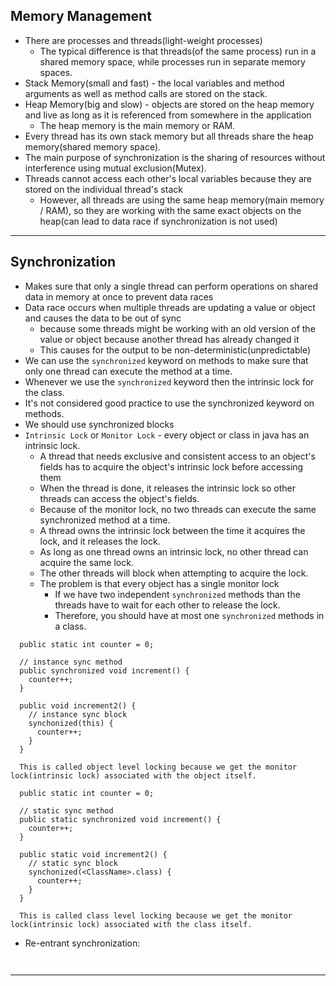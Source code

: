 ## Memory Management
- There are processes and threads(light-weight processes)
  - The typical difference is that threads(of the same process) run in a shared memory space, while processes run in separate memory spaces.
- Stack Memory(small and fast) - the local variables and method arguments as well as method calls are stored on the stack. 
- Heap Memory(big and slow) - objects are stored on the heap memory and live as long as it is referenced from somewhere in the application
  - The heap memory is the main memory or RAM.
- Every thread has its own stack memory but all threads share the heap memory(shared memory space).
- The main purpose of synchronization is the sharing of resources without interference using mutual exclusion(Mutex).
- Threads cannot access each other's local variables because they are stored on the individual thread's stack
  - However, all threads are using the same heap memory(main memory / RAM), so they are working with the same exact objects on the heap(can lead to data race if synchronization is not used)
---

## Synchronization
- Makes sure that only a single thread can perform operations on shared data in memory at once to prevent data races
- Data race occurs when multiple threads are updating a value or object and causes the data to be out of sync
  - because some threads might be working with an old version of the value or object because another thread has already changed it
  - This causes for the output to be non-deterministic(unpredictable)
- We can use the `synchronized` keyword on methods to make sure that only one thread can execute the method at a time. 
- Whenever we use the `synchronized` keyword then the intrinsic lock for the class.
- It's not considered good practice to use the synchronized keyword on methods.
- We should use synchronized blocks
- `Intrinsic Lock` or `Monitor Lock` - every object or class in java has an intrinsic lock.
  - A thread that needs exclusive and consistent access to an object's fields has to acquire the object's intrinsic lock before accessing them
  - When the thread is done, it releases the intrinsic lock so other threads can access the object's fields.
  - Because of the monitor lock, no two threads can execute the same synchronized method at a time.
  - A thread owns the intrinsic lock between the time it acquires the lock, and it releases the lock.
  - As long as one thread owns an intrinsic lock, no other thread can acquire the same lock.
  - The other threads will block when attempting to acquire the lock.
  - The problem is that every object has a single monitor lock
    - If we have two independent `synchronized` methods than the threads have to wait for each other to release the lock.
    - Therefore, you should have at most one `synchronized` methods in a class.
``` 
  public static int counter = 0;
  
  // instance sync method
  public synchronized void increment() {
    counter++;
  }
  
  public void increment2() {
    // instance sync block
    synchonized(this) {
      counter++;
    }
  }
  
  This is called object level locking because we get the monitor lock(intrinsic lock) associated with the object itself.
```

``` 
  public static int counter = 0;
  
  // static sync method
  public static synchronized void increment() {
    counter++;
  }
  
  public static void increment2() {
    // static sync block
    synchonized(<ClassName>.class) {
      counter++;
    }
  }
  
  This is called class level locking because we get the monitor lock(intrinsic lock) associated with the class itself.
```
- Re-entrant synchronization:
``` 
 
```
---